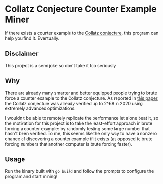 # Collatz Conjecture Counter Example Miner

If there exists a counter example to the [Collatz conjecture](https://en.wikipedia.org/wiki/Collatz_conjecture), this program can help you find it. Eventually.

## Disclaimer

This project is a semi joke so don't take it too seriously.

## Why

There are already many smarter and better equipped people trying to brute force a counter example to the Collatz conjecture. As reported in [this paper](https://rdcu.be/b5nn1), the Collatz conjecture was already verified up to 2^68 in 2020 using extremely advanced optimizations.

I wouldn't be able to remotely replicate the performance let alone beat it, so the motivation for this project is to take the least-effort approach in brute forcing a counter example: by randomly testing some large number that hasn't been verified. To me, this seems like the only way to have a nonzero chance of discovering a counter example if it exists (as opposed to brute forcing numbers that another computer is brute forcing faster).

## Usage

Run the binary built with `go build` and follow the prompts to configure the program and start mining!
